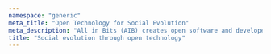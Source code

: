 ```yaml
---
namespace: "generic"
meta_title: "Open Technology for Social Evolution"
meta_description: "All in Bits (AIB) creates open software and developer-friendly tools to lower the barrier to entry to blockchain and web3 and facilitate so cial coordination."
title: "Social evolution through open technology"
---
```

